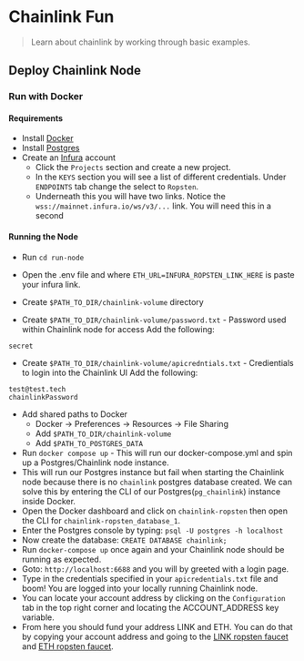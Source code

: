 # Chainlink Fun
> Learn about chainlink by working through basic examples.

## Deploy Chainlink Node

### Run with Docker

#### Requirements
- Install [Docker](https://docs.docker.com/get-docker/)
- Install [Postgres](https://www.postgresql.org/)
- Create an [Infura](https://infura.io/) account
  - Click the `Projects` section and create a new project.
  - In the `KEYS` section you will see a list of different credentials. Under `ENDPOINTS` tab change the select to `Ropsten`.
  - Underneath this you will have two links. Notice the `wss://mainnet.infura.io/ws/v3/...` link. You will need this in a second

#### Running the Node
- Run `cd run-node`
- Open the .env file and where `ETH_URL=INFURA_ROPSTEN_LINK_HERE` is paste your infura link.

- Create `$PATH_TO_DIR/chainlink-volume` directory
- Create `$PATH_TO_DIR/chainlink-volume/password.txt` - Password used within Chainlink node for access
Add the following:
```
secret
```
- Create `$PATH_TO_DIR/chainlink-volume/apicredntials.txt` - Credientials to login into the Chainlink UI
Add the following:
```
test@test.tech
chainlinkPassword
```

- Add shared paths to Docker
  - Docker -> Preferences -> Resources -> File Sharing
  - Add `$PATH_TO_DIR/chainlink-volume`
  - Add `$PATH_TO_POSTGRES_DATA`
- Run `docker compose up` - This will run our docker-compose.yml and spin up a Postgres/Chainlink node instance.
- This will run our Postgres instance but fail when starting the Chainlink node because there is no `chainlink` postgres database created. We can solve this by entering the CLI of our Postgres(`pg_chainlink`) instance inside Docker.
- Open the Docker dashboard and click on `chainlink-ropsten` then open the CLI for `chainlink-ropsten_database_1`.
- Enter the Postgres console by typing: `psql -U postgres -h localhost`
- Now create the database: `CREATE DATABASE chainlink;`
- Run `docker-compose up` once again and your Chainlink node should be running as expected.
- Goto: `http://localhost:6688` and you will by greeted with a login page.
- Type in the credentials specified in your `apicredentials.txt` file and boom! You are logged into your locally running Chainlink node.
- You can locate your account address by clicking on the `Configuration` tab in the top right corner and locating the ACCOUNT_ADDRESS key variable.
- From here you should fund your address LINK and ETH. You can do that by copying your account address and going to the [LINK ropsten faucet](https://ropsten.chain.link/) and [ETH ropsten faucet](https://faucet.ropsten.be/).
